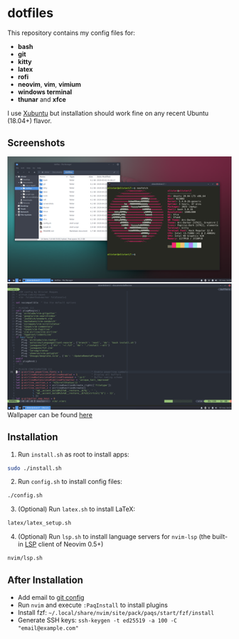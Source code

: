 # dotfiles

This repository contains my config files for:
- **bash**
- **git**
- **kitty**
- **latex**
- **rofi**
- **neovim**, **vim**, **vimium**
- **windows terminal**
- **thunar** and **xfce**

I use [Xubuntu](https://xubuntu.org/) but installation should work fine on any
recent Ubuntu (18.04+) flavor.


## Screenshots
![Kitty and Thunar](./screenshots/shell.png)
![Neovim](./screenshots/neovim.png)
Wallpaper can be found [here](./screenshots/wallpaper.png)


## Installation
1. Run `install.sh` as root to install apps:
```sh
sudo ./install.sh
```
2. Run `config.sh` to install config files:
```sh
./config.sh
```
3. (Optional) Run `latex.sh` to install LaTeX:
```sh
latex/latex_setup.sh
```
4. (Optional) Run `lsp.sh` to install language servers for `nvim-lsp` (the
built-in [LSP](https://microsoft.github.io/language-server-protocol/) client
of Neovim 0.5+)
```sh
nvim/lsp.sh
```


## After Installation
- Add email to [git config](git/.gitconfig)
- Run `nvim` and execute `:PaqInstall` to install plugins
- Install fzf: `~/.local/share/nvim/site/pack/paqs/start/fzf/install`
- Generate SSH keys: `ssh-keygen -t ed25519 -a 100 -C "email@example.com"`

